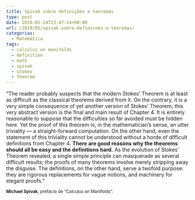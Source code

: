```yaml
---
title: Spivak sobre definições e teoremas
type: post
date: 2010-05-24T23:47:14+00:00
url: /2010/05/spivak-sobre-definicoes-e-teoremas/
categorias:
  - Matemática
tags:
  - calculus on manifolds
  - definition
  - math
  - spivak
  - stokes
  - theorem
---
```


“The reader probably suspects that the modern Stokes’ Theorem is at least as difficult as the classical theorems derived from it. On the contrary, it is a very simple consequence of yet another version of Stokes’ Theorem; this very abstract version is the final and main result of Chapter 4. It is entirely reasonable to suppose that the difficulties so far avoided must be hidden here. Yet the proof of this theorem is, in the mathematician’s sense, an utter triviality — a straight-forward computation. On the other hand, even the statement of this triviality cannot be understood without a horde of difficult definitions from Chapter 4. **There are good reasons why the theorems should all be easy and the definitions hard.** As the evolution of Stokes’ Theorem revealed, a single simple principle can masquerade as several difficult results; the proofs of many theorems involve merely stripping away the disguise. The definitions, on the other hand, serve a twofold purpose: they are rigorous replacements for vague notions, and machinery for elegant proofs.”

<small><strong>Michael Spivak</strong>, prefácio de “Calculus on Manifolds”.</small>
